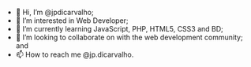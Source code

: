 - 👋 Hi, I’m @jpdicarvalho;
- 👀 I’m interested in Web Developer;
- 🌱 I’m currently learning JavaScript, PHP, HTML5, CSS3 and BD;
- 💞️ I’m looking to collaborate on with the web development community; and
- 📫 How to reach me @jp.dicarvalho.

<!---
jpdicarvalho/jpdicarvalho is a ✨ special ✨ repository because its `README.md` (this file) appears on your GitHub profile.
You can click the Preview link to take a look at your changes.
--->
